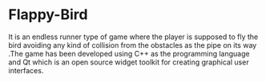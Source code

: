 # Flappy-Bird
It is an endless runner type of game where the player is supposed to fly the bird avoiding any kind of collision from the obstacles as the pipe on its way .The game has been developed using C++ as the programming language and Qt which is an open source widget toolkit for creating graphical user interfaces. 
